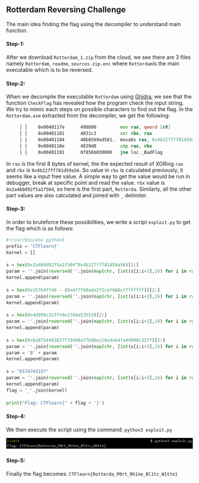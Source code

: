 ## Rotterdam Reversing Challenge
The main idea finding the flag using the decompiler to understand main function.

#### Step-1:
After we download `Rotterdam_1.zip` from the cloud, we see there are 3 files namely `Rotterdam`, `readme`, `sources.zip.enc` where `Rotterdam`is the main executable which is to be reversed.

#### Step-2:
When we decompile the executable `Rotterdam` using [Ghidra](https://ghidra-sre.org/), we see that the function `CheckFlag` has revealed how the program check the input string. We try to mimic each steps on possible characters to find out the flag. In the `Rotterdam.asm` extracted from the decompiler, we get the following:

```asm
     │ │    0x0040117e      498b00         mov rax, qword [r8]
     │ │    0x00401181      4831c3         xor rbx, rax
     │ │    0x00401184      48b8569ad581.  movabs rax, 0x4b227ff781d59a56
     │ │    0x0040118e      4839d8         cmp rax, rbx
     │ │    0x00401191      0f856b030000   jne loc._BadFlag
```
In `rax` is the first 8 bytes of kernel, the the expected result of XORing `rax` and `rbx` is `0x4b227ff781d59a56`. So value in `rbx` is calculated previously, it seems like a input free value. A simple way to get the value would be run in debugger, break at specific point and read the value. `rbx` value is `0x2a460d92f5a1f504`, so here is the first part, `Rotterda`. Similarly, all the other part values are also calculated and joined with `_` delimiter. 

#### Step-3:
In order to bruteforce these possibilities, we write a script `exploit.py` to get the flag which is as follows:
```python
#!/usr/bin/env python3
prefix = 'CTFlearn{'
kernel = []

s = hex(0x2a460d92f5a1f504^0x4b227ff781d59a56)[2:]
param = ''.join(reversed(''.join(map(chr, [int(s[i:i+2],16) for i in range(0,len(s),2)]))))
kernel.append(param)

s = hex(0x15764ff46 - (0x4f7fb8ade2f2cef6&0xffffffff))[2:]
param = ''.join(reversed(''.join(map(chr, [int(s[i:i+2],16) for i in range(0,len(s),2)]))))
kernel.append(param)

s = hex(0x4d998c32ff+0x17d4a53553)[2:]
param = ''.join(reversed(''.join(map(chr, [int(s[i:i+2],16) for i in range(0,len(s),2)]))))
kernel.append(param)

s = hex(0x6a8754493837f7d400a77b9be//0xdeb4fa4d998c32ff)[2:]
param = ''.join(reversed(''.join(map(chr, [int(s[i:i+2],16) for i in range(0,len(s),2)]))))
param = 'B' + param
kernel.append(param)

s = "6574743157"
param = ''.join(reversed(''.join(map(chr, [int(s[i:i+2],16) for i in range(0,len(s),2)]))))
kernel.append(param)
flag = '_'.join(kernel)

print("Flag: CTFlearn{" + flag + '}')
```

#### Step-4:
We then execute the script using the command: `python3 exploit.py`

<img src="Flag.png">

#### Step-5:
Finally the flag becomes:
`CTFlearn{Rotterda_P0rt_Rh1ne_Bl1tz_W1tte}`
